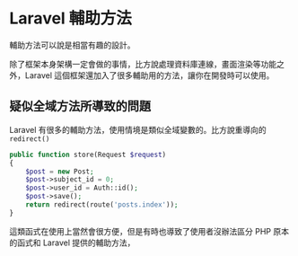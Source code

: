 # Laravel 輔助方法

輔助方法可以說是相當有趣的設計。

除了框架本身架構一定會做的事情，比方說處理資料庫連線，畫面渲染等功能之外，Laravel 這個框架還加入了很多輔助用的方法，讓你在開發時可以使用。

## 疑似全域方法所導致的問題

Laravel 有很多的輔助方法，使用情境是類似全域變數的。比方說重導向的 `redirect()`

```php
public function store(Request $request)
{
    $post = new Post;
    $post->subject_id = 0;
    $post->user_id = Auth::id();
    $post->save();
    return redirect(route('posts.index'));
}
```

這類函式在使用上當然會很方便，但是有時也導致了使用者沒辦法區分 PHP 原本的函式和 Laravel 提供的輔助方法，
